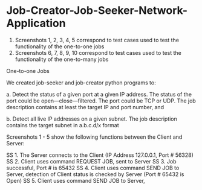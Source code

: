 # Job-Creator-Job-Seeker-Network-Application

1. Screenshots 1, 2, 3, 4, 5 correspond to test cases used to test the functionality of the one-to-one jobs
2. Screenshots 6, 7, 8, 9, 10 correspond to test cases used to test the functionality of the one-to-many jobs

One-to-one Jobs

We created job-seeker and job-creator python programs to:

a. Detect the status of a given port at a given IP address. The status of the port could be open—close—filtered. The port could be TCP or UDP. The job description contains at least the target IP and port number, and 

b. Detect all live IP addresses on a given subnet. The job description contains the target subnet
in a.b.c.d/x format

Screenshots 1 - 5 show the following functions between the Client and Server:

SS 1. The Server connects to the Client (IP Address 127.0.0.1, Port # 56328)
SS 2. Client uses command REQUEST JOB, sent to Server
SS 3. Job successful, Port # is 65432
SS 4. Client uses command SEND JOB to Server, detection of Client status is checked by Server (Port # 65432 is Open)
SS 5. Client uses command SEND JOB to Server, 
